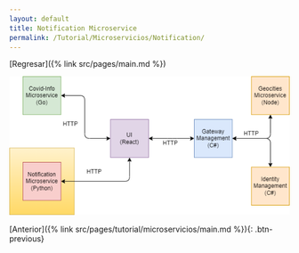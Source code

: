 ```yaml
---
layout: default
title: Notification Microservice
permalink: /Tutorial/Microservicios/Notification/
---
```

[Regresar]({% link src/pages/main.md %})

![Notification Microservice](/src/images/enfasis_python.png)

[Anterior]({% link src/pages/tutorial/microservicios/main.md %}){: .btn-previous}
